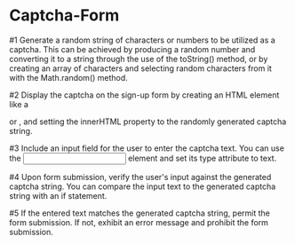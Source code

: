 # Captcha-Form

#1 Generate a random string of characters or numbers to be utilized as a captcha. This can be achieved by producing a random number and converting it to a string through the use of the toString() method, or by creating an array of characters and selecting random characters from it with the Math.random() method.

#2 Display the captcha on the sign-up form by creating an HTML element like a <div> or <span>, and setting the innerHTML property to the randomly generated captcha string.

#3 Include an input field for the user to enter the captcha text. You can use the <input> element and set its type attribute to text.

#4 Upon form submission, verify the user's input against the generated captcha string. You can compare the input text to the generated captcha string with an if statement.

#5 If the entered text matches the generated captcha string, permit the form submission. If not, exhibit an error message and prohibit the form submission.
